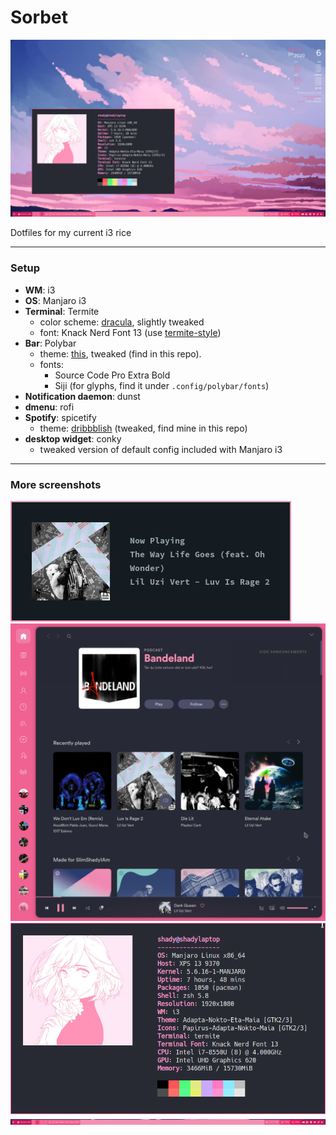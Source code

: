 # Sorbet

![](screencaps/preview.png)

Dotfiles for my current i3 rice

---
### Setup
* **WM**: i3
* **OS**: Manjaro i3
* **Terminal**: Termite
    * color scheme: [dracula](https://github.com/adi1090x/termite-style), slightly tweaked
    * font: Knack Nerd Font 13 (use [termite-style](https://github.com/adi1090x/termite-style))
* **Bar**: Polybar
    * theme: [this](https://github.com/adi1090x/polybar-themes), tweaked (find in this repo).
    * fonts: 
        * Source Code Pro Extra Bold
        * Siji (for glyphs, find it under `.config/polybar/fonts`)
* **Notification daemon**: dunst
* **dmenu**: rofi
* **Spotify**: spicetify 
    * theme: [dribbblish](https://github.com/morpheusthewhite/spicetify-themes/tree/master/Dribbblish) (tweaked, find mine in this repo)
* **desktop widget**: conky
    * tweaked version of default config included with Manjaro i3

--- 

### More screenshots

![](screencaps/dunst.png)
![](screencaps/spotify.png)
![](screencaps/termite.png)
![](screencaps/bar.png)